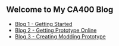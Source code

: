 ## Welcome to My CA400 Blog
- [Blog 1 - Getting Started](/CA400_Blog/Blog/1/Blog1.html)
- [Blog 2 - Getting Prototype Online](/CA400_Blog/Blog/2/Blog2.html)
- [Blog 3 - Creating Modding Prototype](/CA400_Blog/Blog/3/Blog3.html)

